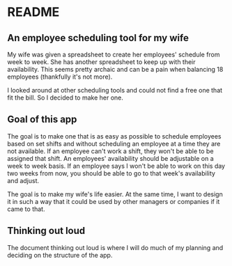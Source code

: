 # README
## An employee scheduling tool for my wife
My wife was given a spreadsheet to create her employees' schedule from week to week. She has another spreadsheet to keep up with their availability. This seems pretty archaic and can be a pain when balancing 18 employees (thankfully it's not more).

I looked around at other scheduling tools and could not find a free one that fit the bill. So I decided to make her one.

## Goal of this app
The goal is to make one that is as easy as possible to schedule employees based on set shifts and without scheduling an employee at a time they are not available. If an employee can't work a shift, they won't be able to be assigned that shift. An employees' availability should be adjustable on a week to week basis. If an employee says I won't be able to work on this day two weeks from now, you should be able to go to that week's availability and adjust.

The goal is to make my wife's life easier. At the same time, I want to design it in such a way that it could be used by other managers or companies if it came to that.

## Thinking out loud
The document thinking out loud is where I will do much of my planning and deciding on the structure of the app.


